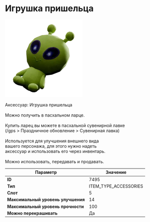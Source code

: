 # Игрушка пришельца

![Item Image](../img/7495.webp?raw=true)

Аксессуар: Игрушка пришельца<br><br>Можно получить в пасхальном ларце.<br><br>Купить ларец вы можете в пасхальной сувенирной лавке<br>(/gps > Праздничное обновление > Сувенирная лавка)<br><br>Используется для улучшения внешнего вида<br>вашего персонажа, для этого нужно надеть<br>аксессуар и использовать его через инвентарь.<br><br>Можно использовать, передавать и продавать.


| Параметр | Значение |
|----------|----------|
| **ID** | 7495 |
| **Тип** | ITEM_TYPE_ACCESSORIES |
| **Слот** | 5 |
| **Максимальный уровень улучшения** | 14 |
| **Максимальный уровень прочности** | 100 |
| **Можно перекрашивать** | Да |

